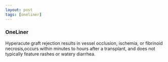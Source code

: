 ```yaml
---
layout: post
tags: [oneliner]
---
```



### OneLiner

Hyperacute graft rejection results in vessel occlusion, ischemia, or fibrinoid necrosis,occurs within minutes to hours after a transplant, and does not typically feature rashes or watery diarrhea.

